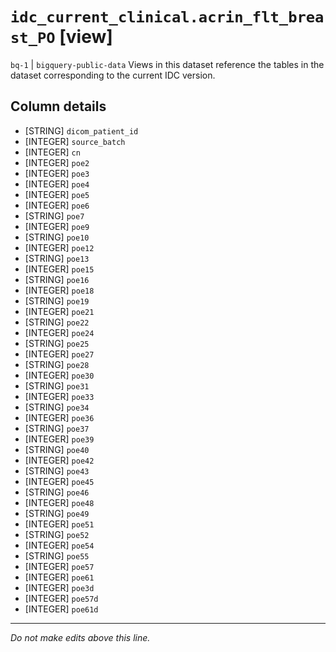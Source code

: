 # `idc_current_clinical.acrin_flt_breast_PO` [view]
`bq-1` | `bigquery-public-data`
Views in this dataset reference the tables in the dataset corresponding to the current IDC version.

## Column details
* [STRING]    `dicom_patient_id`
* [INTEGER]   `source_batch`
* [INTEGER]   `cn`
* [INTEGER]   `poe2`
* [INTEGER]   `poe3`
* [INTEGER]   `poe4`
* [INTEGER]   `poe5`
* [INTEGER]   `poe6`
* [STRING]    `poe7`
* [INTEGER]   `poe9`
* [STRING]    `poe10`
* [INTEGER]   `poe12`
* [STRING]    `poe13`
* [INTEGER]   `poe15`
* [STRING]    `poe16`
* [INTEGER]   `poe18`
* [STRING]    `poe19`
* [INTEGER]   `poe21`
* [STRING]    `poe22`
* [INTEGER]   `poe24`
* [STRING]    `poe25`
* [INTEGER]   `poe27`
* [STRING]    `poe28`
* [INTEGER]   `poe30`
* [STRING]    `poe31`
* [INTEGER]   `poe33`
* [STRING]    `poe34`
* [INTEGER]   `poe36`
* [STRING]    `poe37`
* [INTEGER]   `poe39`
* [STRING]    `poe40`
* [INTEGER]   `poe42`
* [STRING]    `poe43`
* [INTEGER]   `poe45`
* [STRING]    `poe46`
* [INTEGER]   `poe48`
* [STRING]    `poe49`
* [INTEGER]   `poe51`
* [STRING]    `poe52`
* [INTEGER]   `poe54`
* [STRING]    `poe55`
* [INTEGER]   `poe57`
* [INTEGER]   `poe61`
* [INTEGER]   `poe3d`
* [INTEGER]   `poe57d`
* [INTEGER]   `poe61d`

-------------------------------------------------------------------------------
*Do not make edits above this line.*
